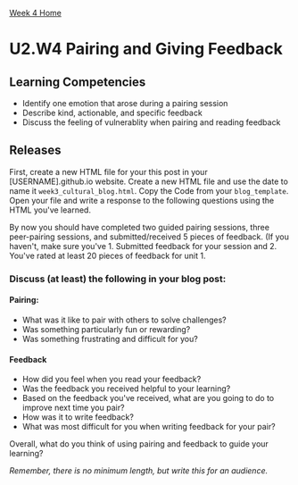 [Week 4 Home](./)

# U2.W4 Pairing and Giving Feedback

## Learning Competencies
- Identify one emotion that arose during a pairing session
- Describe kind, actionable, and specific feedback
- Discuss the feeling of vulnerablity when pairing and reading feedback

## Releases

First, create a new HTML file for your this post in your [USERNAME].github.io website. Create a new HTML file and use the date to name it `week3_cultural_blog.html`. Copy the Code from your `blog_template`. Open your file and write a response to the following questions using the HTML you've learned.

By now you should have completed two guided pairing sessions, three peer-pairing sessions, and submitted/received 5 pieces of feedback. 
(If you haven't, make sure you've 1. Submitted feedback for your session and 2. You've rated at least 20 pieces of feedback for unit 1. 

### Discuss (at least) the following in your blog post:
#### Pairing: 
- What was it like to pair with others to solve challenges?
- Was something particularly fun or rewarding?
- Was something frustrating and difficult for you?

#### Feedback
- How did you feel when you read your feedback? 
- Was the feedback you received helpful to your learning?
- Based on the feedback you've received, what are you going to 
do to improve next time you pair?
- How was it to write feedback? 
- What was most difficult for you when writing feedback for your pair?

Overall, what do you think of using pairing and feedback to guide your learning?

*Remember, there is no minimum length, but write this for an audience.* 